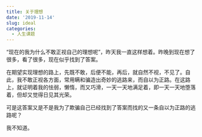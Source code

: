 ```yaml
---
title: 关于理想
date: '2019-11-14'
slug: ideal
categories:
  - 人生课题
---
```


“现在的我为什么不敢正视自己的理想呢”，昨天我一直这样想着。昨晚到现在想了很多，看了很多，现在似乎找到了答案。

在期望实现理想的路上，先既不敢，后便不能，再后，就自然不视，不见了。自此，我不敢正视各方面，常用瞒和骗造出奇妙的逃路来，而自以为正路。在这路上，就证明着我的怯弱，懒惰，而又巧滑，一天一天地满足着，即一天一天地堕落着，但却又觉得日见其光荣。

可是这答案又是不是我为了欺骗自己已经找到了答案而找的又一条自以为正路的逃路呢？

我不知道。
